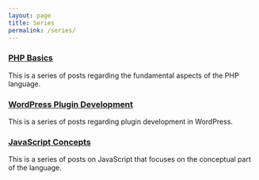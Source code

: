 ```yaml
---
layout: page
title: Series
permalink: /series/
---
```


### [PHP Basics](https://kennyalmendral.github.io/php-basics/)

This is a series of posts regarding the fundamental aspects of the PHP language.

### [WordPress Plugin Development](https://kennyalmendral.github.io/wordpress-plugin-development/)

This is a series of posts regarding plugin development in WordPress.

### [JavaScript Concepts](https://kennyalmendral.github.io/javascript-concepts/)

This is a series of posts on JavaScript that focuses on the conceptual part of the language.
